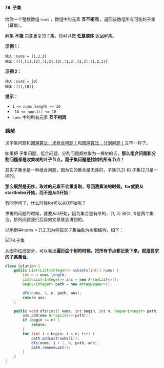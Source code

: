 #### 78. 子集

给你一个整数数组 `nums` ，数组中的元素 **互不相同** 。返回该数组所有可能的子集（幂集）。

解集 **不能** 包含重复的子集。你可以按 **任意顺序** 返回解集。

**示例 1：**

```shell
输入：nums = [1,2,3]
输出：[[],[1],[2],[1,2],[3],[1,3],[2,3],[1,2,3]]
```

**示例 2：**

```shell
输入：nums = [0]
输出：[[],[0]]
```

**提示：**

- `1 <= nums.length <= 10`
- `-10 <= nums[i] <= 10`
- `nums` 中的所有元素 **互不相同**

### 题解

求子集问题和[回溯算法：求组合问题！](https://mp.weixin.qq.com/s/OnBjbLzuipWz_u4QfmgcqQ)和[回溯算法：分割问题！](https://mp.weixin.qq.com/s/Pb1epUTbU8fHIht-g_MS5Q)又不一样了。

如果把 子集问题、组合问题、分割问题都抽象为一棵树的话，**那么组合问题和分割问题都是收集树的叶子节点，而子集问题是找树的所有节点！**

其实子集也是一种组合问题，因为它的集合是无序的，子集{1,2} 和 子集{2,1}是一样的。

**那么既然是无序，取过的元素不会重复取，写回溯算法的时候，for就要从startIndex开始，而不是从0开始！**

有同学问了，什么时候for可以从0开始呢？

求排列问题的时候，就要从0开始，因为集合是有序的，{1, 2} 和{2, 1}是两个集合，排列问题我们后续的文章就会讲到的。

以示例中nums = [1,2,3]为例把求子集抽象为树型结构，如下：

![78.子集](http://gitlab.wsh-study.com/xp-study/LeeteCode/blob/master/回溯算法/images/子集/1.jpg)

从图中红线部分，可以看出**遍历这个树的时候，把所有节点都记录下来，就是要求的子集集合**。

```java
class Solution {
    public List<List<Integer>> subsets(int[] nums) {
        int n = nums.length;
        List<List<Integer>> ans = new ArrayList<>();
        Deque<Integer> path = new ArrayDeque<>();

        dfs(nums, 0, n, path, ans);
        return ans;
    }

    public void dfs(int[] nums, int begin, int n, Deque<Integer> path, List<List<Integer>> ans) {
        ans.add(new ArrayList<>(path));
        if (begin >= n) {
            return;
        }
        for (int i = begin; i < n; i++) {
            path.addLast(nums[i]);
            dfs(nums, i + 1, n, path, ans);
            path.removeLast();
        }
    }
}
```

